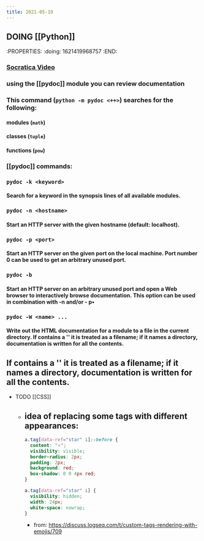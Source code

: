 ```yaml
---
title: 2021-05-19
---
```


## DOING [[Python]]
:PROPERTIES:
:doing: 1621419968757
:END:
### [Socratica Video](https://www.youtube.com/watch?v=URBSvqib0xw&ab_channel=Socratica)
### using the [[pydoc]] module you can review documentation
### This command (`python -m pydoc <++>`) searches for the following:
#### modules (`math`)
#### classes (`tuple`)
#### functions (`pow`)
### [[pydoc]] commands:
### `pydoc -k <keyword>`
#### Search for a keyword in the synopsis lines of all available modules.
### `pydoc -n <hostname>`
#### Start an HTTP server with the given hostname (default: localhost).
### `pydoc -p <port>`
#### Start an HTTP server on the given port on the local machine. Port number 0 can be used to get an arbitrary unused port.
### `pydoc -b`
#### Start an HTTP server on an arbitrary unused port and open a Web browser to interactively browse documentation. This option can be used in combination with -n and/or - p•
### `pydoc -W <name> ...`
#### Write out the HTML documentation for a module to a file in the current directory. If <name> contains a '\' it is treated as a filename; if it names a directory, documentation is written for all the contents.
## If <name> contains a '' it is treated as a filename; if it names a directory, documentation is written for all the contents.
- TODO [[CSS]]
  - idea of replacing some tags with different appearances:
    -
      ``` css
      a.tag[data-ref="star" i]::before {
        content: "⭐️";
        visibility: visible;
        border-radius: 2px;
        padding: 2px;
        background: red;
        box-shadow: 0 0 4px red;
      }

      a.tag[data-ref="star" i] {
        visibility: hidden;
        width: 24px;
        white-space: nowrap;
      }
      ```
    - from: https://discuss.logseq.com/t/custom-tags-rendering-with-emojis/709

